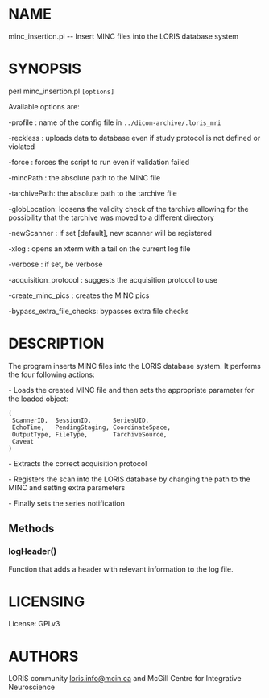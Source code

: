 # NAME

minc\_insertion.pl -- Insert MINC files into the LORIS database system

# SYNOPSIS

perl minc\_insertion.pl `[options]`

Available options are:

\-profile     : name of the config file in `../dicom-archive/.loris_mri`

\-reckless    : uploads data to database even if study protocol
               is not defined or violated

\-force       : forces the script to run even if validation failed

\-mincPath    : the absolute path to the MINC file

\-tarchivePath: the absolute path to the tarchive file

\-globLocation: loosens the validity check of the tarchive allowing
               for the possibility that the tarchive was moved
               to a different directory

\-newScanner  : if set \[default\], new scanner will be registered

\-xlog        : opens an xterm with a tail on the current log file

\-verbose     : if set, be verbose

\-acquisition\_protocol    : suggests the acquisition protocol to use

\-create\_minc\_pics        : creates the MINC pics

\-bypass\_extra\_file\_checks: bypasses extra file checks

# DESCRIPTION

The program inserts MINC files into the LORIS database system. It performs the
four following actions:

\- Loads the created MINC file and then sets the appropriate parameter for
the loaded object:

    (
     ScannerID,  SessionID,      SeriesUID,
     EchoTime,   PendingStaging, CoordinateSpace,
     OutputType, FileType,       TarchiveSource,
     Caveat
    )

\- Extracts the correct acquisition protocol

\- Registers the scan into the LORIS database by changing the path to the MINC
and setting extra parameters

\- Finally sets the series notification

## Methods

### logHeader()

Function that adds a header with relevant information to the log file.

# LICENSING

License: GPLv3

# AUTHORS

LORIS community <loris.info@mcin.ca> and McGill Centre for Integrative Neuroscience
